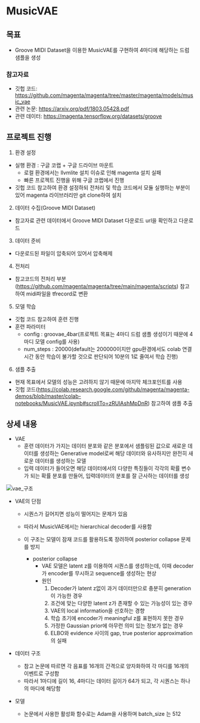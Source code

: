 # MusicVAE

## 목표
- Groove MIDI Dataset을 이용한 MusicVAE를 구현하여 4마디에 해당하는 드럼 샘플을 생성

### 참고자료
- 깃헙 코드: https://github.com/magenta/magenta/tree/master/magenta/models/music_vae
- 관련 논문: https://arxiv.org/pdf/1803.05428.pdf
- 관련 데이터: https://magenta.tensorflow.org/datasets/groove

## 프로젝트 진행

1. 환경 설정
- 실행 환경 : 구글 코랩 + 구글 드라이브 마운트
  - 로컬 환경에서는 llvmlite 설치 이슈로 인해 magenta 설치 실패
  - 빠른 프로젝트 진행을 위해 구글 코랩에서 진행
- 깃헙 코드 참고하여 환경 설정하되 전처리 및 학습 코드에서 모듈 실행하는 부분이 있어 magenta 라이브러리만 git clone하여 설치
  
2. 데이터 수집(Groove MIDI Dataset)
- 참고자료 관련 데이터에서 Groove MIDI Dataset 다운로드 url을 확인하고 다운로드

3. 데이터 준비
- 다운로드된 파일이 압축되어 있어서 압축해제

4. 전처리
- 참고코드의 전처리 부분(https://github.com/magenta/magenta/tree/main/magenta/scripts) 참고하여 midi파일을 tfrecord로 변환

5. 모델 학습
- 깃헙 코드 참고하여 훈련 진행
- 훈련 파라미터
  - config : groovae_4bar(프로젝트 목표는 4마디 드럼 샘플 생성이기 때문에 4마디 모델 config를 사용)
  - num_steps : 20000(default는 200000이지만 gpu환경에서도 colab 연결 시간 동안 학습이 불가할 것으로 판단되어 10분의 1로 줄여서 학습 진행)

6. 샘플 추출
- 현재 목표에서 모델의 성능은 고려하지 않기 때문에 마지막 체크포인트를 사용
- 깃헙 코드(https://colab.research.google.com/github/magenta/magenta-demos/blob/master/colab-notebooks/MusicVAE.ipynb#scrollTo=zRUlAshMpDnR) 참고하여 샘플 추출

## 상세 내용
- VAE
  - 훈련 데이터가 가지는 데이터 분포와 같은 분포에서 샘플링된 값으로 새로운 데이터를 생성하는 Generative model로써 해당 데이터와 유사하지만 완전히 새로운 데이터를 생성하는 모델
  - 입력 데이터가 들어오면 해당 데이터에서의 다양한 특징들이 각각의 확률 변수가 되는 확률 분포를 만들어, 입력데이터의 분포를 잘 근사하는 데이터를 생성


![vae_구조](https://user-images.githubusercontent.com/58794670/187360174-d6cfa03a-6521-4848-8561-a0062f9a6d3d.png)

- VAE의 단점
  - 시퀀스가 길어지면 성능이 떨어지는 문제가 있음
  - 따라서 MusicVAE에서는 hierarchical decoder를 사용함
  - 이 구조는 모델이 잠재 코드를 활용하도록 장려하여 posterior collapse 문제를 방지

    - posterior collapse
      - VAE 모델은 latent z를 이용하여 시퀀스를 생성하는데, 이때 decoder가 encoder를 무시하고 sequence를 생성하는 현상
      - 원인
        1. Decoder가 latent z없이 과거 데이터만으로 충분히 generation이 가능한 경우
        2. 조건에 맞는 다양한 latent z가 존재할 수 있는 가능성이 있는 경우
        3. VAE의 local information을 선호하는 경향
        4. 학습 초기에 encoder가 meaningful z를 표현하지 못한 경우
        5. 가정한 Gaussian prior에 아무런 의미 있는 정보가 없는 경우
        6. ELBO와 evidence 사이의 gap, true posterior approximation의 실패

- 데이터 구조
  - 참고 논문에 따르면 각 음표를 16개의 간격으로 양자화하여 각 마디를 16개의 이벤트로 구성함
  - 따라서 1마디에 길이 16, 4마디는 데이터 길이가 64가 되고, 각 시퀀스는 하나의 마디에 해당함

- 모델
  - 논문에서 사용한 활성화 함수로는 Adam을 사용하며 batch_size 는 512
